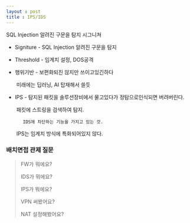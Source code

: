 ```yaml
---
layout : post
title : IPS/IDS
---
```


SQL Injection 알려진 구문을 탐지 시그니쳐

- Signiture - SQL Injection 알려진 구문을 탐지 

- Threshold - 임계치 설정, DOS공격

- 행위기반 - 보편화되진 않지만 쓰이고있긴하다

  ​	  	  미래에는 딥러닝, AI 탑재해서 쓸듯

- IPS - 탐지된 패킷을 솔루션장비에서 물고있다가 정탐으로인식되면 버려버린다.

  ​	 패킷에 스트링을 검색하여 탐지.

     	 IDS에 차단하는 기능을 가지고 있는 것.

  ​	 IPS는 임계치 방식에 특화되어있지 않다.



### 배치면접 관제 질문

> FW가 뭐에요?
>
> IDS가 뭐에요?
>
> IPS가 뭐에요?
>
> VPN 써봤어요?
>
> NAT 설정해봤어요?

